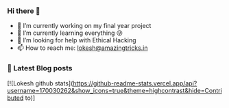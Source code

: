 ### Hi there 👋

- 🔭 I’m currently working on my final year project
- 🌱  I’m currently learning everything 😜
- 🤔 I’m looking for help with Ethical Hacking
- 📫 How to reach me: lokesh@amazingtricks.in


### 📔 Latest Blog posts
<!-- BLOG-POST-LIST:START -->
<!-- BLOG-POST-LIST:END -->

[![Lokesh github stats](https://github-readme-stats.vercel.app/api?username=170030262&show_icons=true&theme=highcontrast&hide=Contributed to)]



